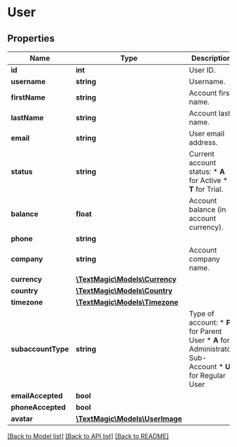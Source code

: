 # User

## Properties
Name | Type | Description | Notes
------------ | ------------- | ------------- | -------------
**id** | **int** | User ID. | 
**username** | **string** | Username. | 
**firstName** | **string** | Account first name. | 
**lastName** | **string** | Account last name. | 
**email** | **string** | User email address. | 
**status** | **string** | Current account status: * **A** for Active * **T** for Trial. | 
**balance** | **float** | Account balance (in account currency). | 
**phone** | **string** |  | 
**company** | **string** | Account company name. | 
**currency** | [**\TextMagic\Models\Currency**](Currency.md) |  | 
**country** | [**\TextMagic\Models\Country**](Country.md) |  | 
**timezone** | [**\TextMagic\Models\Timezone**](Timezone.md) |  | 
**subaccountType** | **string** | Type of account: * **P** for Parent User * **A** for Administrator Sub-Account * **U** for Regular User | 
**emailAccepted** | **bool** |  | 
**phoneAccepted** | **bool** |  | 
**avatar** | [**\TextMagic\Models\UserImage**](UserImage.md) |  | 

[[Back to Model list]](../README.md#documentation-for-models) [[Back to API list]](../README.md#documentation-for-api-endpoints) [[Back to README]](../README.md)


